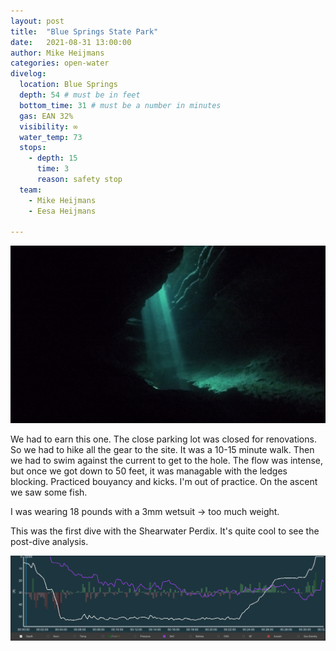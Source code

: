 ```yaml
---
layout: post
title:  "Blue Springs State Park"
date:   2021-08-31 13:00:00
author: Mike Heijmans
categories: open-water
divelog:
  location: Blue Springs
  depth: 54 # must be in feet
  bottom_time: 31 # must be a number in minutes
  gas: EAN 32%
  visibility: ∞
  water_temp: 73
  stops:
    - depth: 15
      time: 3
      reason: safety stop
  team:
    - Mike Heijmans
    - Eesa Heijmans

---
```

<img width="800px" src="/imgs/light1.png"/>

We had to earn this one. The close parking lot was closed for renovations. So we had to hike all the gear to the site. It was a 10-15 minute walk. Then we had to swim against the current to get to the hole. The flow was intense, but once we got down to 50 feet, it was managable with the ledges blocking. Practiced bouyancy and kicks. I'm out of practice. On the ascent we saw some fish.

I was wearing 18 pounds with a 3mm wetsuit -> too much weight. 

This was the first dive with the Shearwater Perdix. It's quite cool to see the post-dive analysis.

<img width="800px" src="/imgs/shearwater1.png"/>